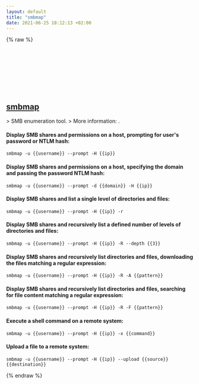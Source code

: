 ```yaml
---
layout: default
title: "smbmap"
date: 2021-06-25 18:12:13 +02:00
---
```

{% raw %}
<h2 id="smbmap">
  <a href="/en/linux/smbmap.html">smbmap</a> <a href="#smbmap"><svg class="icon">
    <use href="/assets/images/unicode_sprite.svg#link" />
  </svg></a>
</h2>
> SMB enumeration tool.
> More information: <https://github.com/ShawnDEvans/smbmap>.

#### Display SMB shares and permissions on a host, prompting for user's password or NTLM hash:
```shell
smbmap -u {{username}} --prompt -H {{ip}}
```
#### Display SMB shares and permissions on a host, specifying the domain and passing the password NTLM hash:
```shell
smbmap -u {{username}} --prompt -d {{domain}} -H {{ip}}
```
#### Display SMB shares and list a single level of directories and files:
```shell
smbmap -u {{username}} --prompt -H {{ip}} -r
```
#### Display SMB shares and recursively list a defined number of levels of directories and files:
```shell
smbmap -u {{username}} --prompt -H {{ip}} -R --depth {{3}}
```
#### Display SMB shares and recursively list directories and files, downloading the files matching a regular expression:
```shell
smbmap -u {{username}} --prompt -H {{ip}} -R -A {{pattern}}
```
#### Display SMB shares and recursively list directories and files, searching for file content matching a regular expression:
```shell
smbmap -u {{username}} --prompt -H {{ip}} -R -F {{pattern}}
```
#### Execute a shell command on a remote system:
```shell
smbmap -u {{username}} --prompt -H {{ip}} -x {{command}}
```
#### Upload a file to a remote system:
```shell
smbmap -u {{username}} --prompt -H {{ip}} --upload {{source}} {{destination}}
```
{% endraw %}
